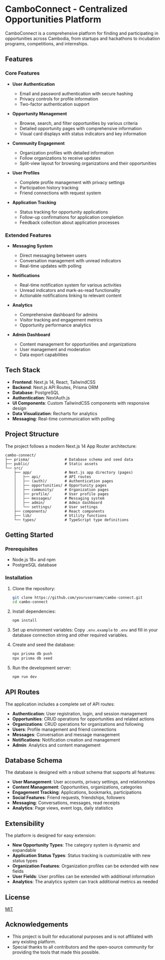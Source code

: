 # CamboConnect - Centralized Opportunities Platform

CamboConnect is a comprehensive platform for finding and participating in opportunities across Cambodia, from startups and hackathons to incubation programs, competitions, and internships.

## Features

### Core Features

- **User Authentication**
  - Email and password authentication with secure hashing
  - Privacy controls for profile information
  - Two-factor authentication support

- **Opportunity Management**
  - Browse, search, and filter opportunities by various criteria
  - Detailed opportunity pages with comprehensive information
  - Visual card displays with status indicators and key information

- **Community Engagement**
  - Organization profiles with detailed information
  - Follow organizations to receive updates
  - Split-view layout for browsing organizations and their opportunities

- **User Profiles**
  - Complete profile management with privacy settings
  - Participation history tracking
  - Friend connections with request system

- **Application Tracking**
  - Status tracking for opportunity applications
  - Follow-up confirmations for application completion
  - Feedback collection about application processes

### Extended Features

- **Messaging System**
  - Direct messaging between users
  - Conversation management with unread indicators
  - Real-time updates with polling

- **Notifications**
  - Real-time notification system for various activities
  - Unread indicators and mark-as-read functionality
  - Actionable notifications linking to relevant content

- **Analytics**
  - Comprehensive dashboard for admins
  - Visitor tracking and engagement metrics
  - Opportunity performance analytics

- **Admin Dashboard**
  - Content management for opportunities and organizations
  - User management and moderation
  - Data export capabilities

## Tech Stack

- **Frontend**: Next.js 14, React, TailwindCSS
- **Backend**: Next.js API Routes, Prisma ORM
- **Database**: PostgreSQL
- **Authentication**: NextAuth.js
- **UI Components**: Custom TailwindCSS components with responsive design
- **Data Visualization**: Recharts for analytics
- **Messaging**: Real-time communication with polling

## Project Structure

The project follows a modern Next.js 14 App Router architecture:

```
cambo-connect/
├── prisma/                # Database schema and seed data
├── public/                # Static assets
└── src/
    ├── app/               # Next.js app directory (pages)
    │   ├── api/           # API routes
    │   ├── (auth)/        # Authentication pages
    │   ├── opportunities/ # Opportunity pages
    │   ├── community/     # Organization pages
    │   ├── profile/       # User profile pages
    │   ├── messages/      # Messaging system
    │   ├── admin/         # Admin dashboard
    │   └── settings/      # User settings
    ├── components/        # React components
    ├── lib/               # Utility functions
    └── types/             # TypeScript type definitions
```

## Getting Started

### Prerequisites

- Node.js 18+ and npm
- PostgreSQL database

### Installation

1. Clone the repository:
   ```bash
   git clone https://github.com/yourusername/cambo-connect.git
   cd cambo-connect
   ```

2. Install dependencies:
   ```bash
   npm install
   ```

3. Set up environment variables:
   Copy `.env.example` to `.env` and fill in your database connection string and other required variables.

4. Create and seed the database:
   ```bash
   npx prisma db push
   npx prisma db seed
   ```

5. Run the development server:
   ```bash
   npm run dev
   ```

## API Routes

The application includes a complete set of API routes:

- **Authentication**: User registration, login, and session management
- **Opportunities**: CRUD operations for opportunities and related actions
- **Organizations**: CRUD operations for organizations and following
- **Users**: Profile management and friend connections
- **Messages**: Conversation and message management
- **Notifications**: Notification creation and management
- **Admin**: Analytics and content management

## Database Schema

The database is designed with a robust schema that supports all features:

- **User Management**: User accounts, privacy settings, and relationships
- **Content Management**: Opportunities, organizations, categories
- **Engagement Tracking**: Applications, bookmarks, participations
- **Social Features**: Friend requests, friendships, followers
- **Messaging**: Conversations, messages, read receipts
- **Analytics**: Page views, event logs, daily statistics

## Extensibility

The platform is designed for easy extension:

- **New Opportunity Types**: The category system is dynamic and expandable
- **Application Status Types**: Status tracking is customizable with new status types
- **Organization Features**: Organization profiles can be extended with new fields
- **User Fields**: User profiles can be extended with additional information
- **Analytics**: The analytics system can track additional metrics as needed

## License

[MIT](LICENSE)

## Acknowledgements

- This project is built for educational purposes and is not affiliated with any existing platform.
- Special thanks to all contributors and the open-source community for providing the tools that made this possible.